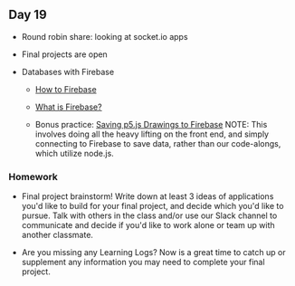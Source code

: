 ## Day 19

* Round robin share: looking at socket.io apps

* Final projects are open

* Databases with Firebase

    * [How to Firebase](https://howtofirebase.com/save-and-query-firebase-data-ed73fb8c6e3a)
    
    * [What is Firebase?](https://www.youtube.com/watch?list=PLRqwX-V7Uu6agS82Le9lLCBbeaW8inATT&v=JrHT1iqSrAQ)
    
    * Bonus practice: [Saving p5.js Drawings to Firebase](https://www.youtube.com/watch?v=RUSvMxxm_Jo&index=4&list=PLRqwX-V7Uu6agS82Le9lLCBbeaW8inATT)
    NOTE: This involves doing all the heavy lifting on the front end, and simply connecting to Firebase to save data, rather than our code-alongs, which utilize node.js.


### Homework

* Final project brainstorm! Write down at least 3 ideas of applications you'd like to build for your final project, and decide which you'd like to pursue. Talk with others in the class and/or use our Slack channel to communicate and decide if you'd like to work alone or team up with another classmate.

* Are you missing any Learning Logs? Now is a great time to catch up or supplement any information you may need to complete your final project.

